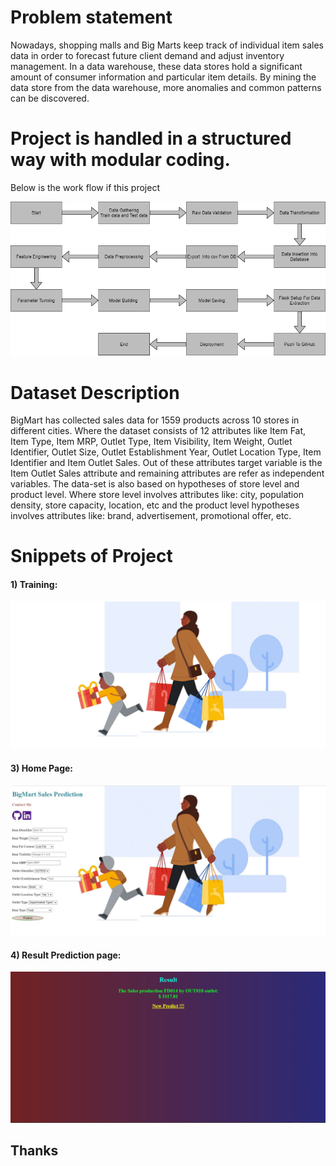 # Problem statement
Nowadays, shopping malls and Big Marts keep track of individual item sales data in order to forecast future client demand and adjust inventory management. In a data
warehouse, these data stores hold a significant amount of consumer information and particular item details. By mining the data store from the data warehouse, more
anomalies and common patterns can be discovered.


# Project is handled in a structured way with modular coding.
Below is the work flow if this project

![alt-text](https://github.com/Nitin13-git/Big_Mart_sales_Prediction/blob/main/arch.png)


# Dataset Description 
BigMart has collected sales data for 1559 products across 10 stores in different cities. Where the dataset consists of 12 attributes like Item Fat, Item Type, Item MRP, Outlet Type, Item Visibility, Item Weight, Outlet Identifier, Outlet Size, Outlet Establishment Year, Outlet Location Type, Item Identifier and Item Outlet Sales. Out of these attributes target variable is the Item Outlet Sales attribute and remaining attributes are refer as independent variables. 
The data-set is also based on hypotheses of store level and product level. Where store level involves attributes like: city, population density, store capacity, location, etc and the product level hypotheses involves attributes like: brand, advertisement, promotional offer, etc.

# Snippets of Project

#### 1) Training:

![alt-text](https://github.com/Nitin13-git/Big_Mart_sales_Prediction/blob/main/static/builtin/pic1.jpg)


#### 3) Home Page:

![alt-text](https://github.com/Nitin13-git/Big_Mart_sales_Prediction/blob/main/Screenshots/Application_Home_Page.jpg)


#### 4) Result Prediction page:

![alt-text](https://github.com/Nitin13-git/Big_Mart_sales_Prediction/blob/main/Screenshots/Prediction_Result_Page.jpg)

##               Thanks 
